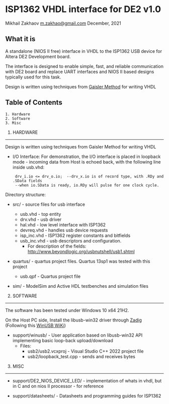ISP1362 VHDL interface for DE2 v1.0
==============
Mikhail Zakhaov <m.zakhao@gmail.com>   December, 2021

What it is
----------
A standalone (NIOS II free) interface in VHDL to the ISP1362 USB device for Altera DE2 Development board.

The interface is designed to enable simple, fast, and reliable communication with DE2 board and replace UART interfaces and NIOS II based designs typically used for this task.

Design is written using techniques from [Gaisler Method](http://www.gaisler.com/doc/vhdl2proc.pdf) for writing VHDL

Table of Contents
----------

	1. Hardware
	2. Software
	3. Misc

1. HARDWARE
----------

Design is written using techniques from Gaisler Method  for writing VHDL


 * I/O Interface:
	For demonstration, the I/O interface is placed in loopback mode - incoming data from Host is echoed back, 
	with the following line inside usb.vhd:
	
	    drv_i.io <= drv_o.io;  --drv_x.io is of record type, with .RDy and .SData fields
	    --when io.SData is ready, io.RDy will pulse for one clock cycle.

Directory structure:

 * src/ - source files for usb interface
	* usb.vhd - top entity
	* drv.vhd - usb driver
	* hal.vhd - low level interface with ISP1362
	* devreq.vhd - handles usb device requests 
	* isp_inc.vhd - ISP1362 register constants and bitfields
	* usb_inc.vhd - usb descriptors and configuration.
         * For description of the fields: http://www.beyondlogic.org/usbnutshell/usb1.shtml
				
 * quartus/ - quartus project files. Quartus 13sp1 was tested with this project
   	 * usb.qpf - Quartus project file 

 * sim/ - ModelSim and Active HDL testbenches and simulation files

2. SOFTWARE
----------

The software has been tested under Windows 10 x64 21H2.  

On the Host PC side, Install the libusb-win32 driver through  [Zadig](https://zadig.akeo.ie/)  (Following this [WinUSB WiKi](https://github.com/libusb/libusb/wiki/Windows#How_to_use_libusb_on_Windows))

	
 * support/winusb/  - User application based on libusb-win32 API implementing basic loop-back upload/download
      * Files:
        * usb2/usb2.vcxproj - Visual Studio C++ 2022 project file
        * usb2/loopback_test.cpp - sends and receives bytes  


3. MISC
----------

 * support/DE2_NIOS_DEVICE_LED/ -  implementation of whats in vhdl, but in C and on
                                nios II processor - for reference
								
 * support/datasheets/ - Datasheets and programming guides for ISP1362


